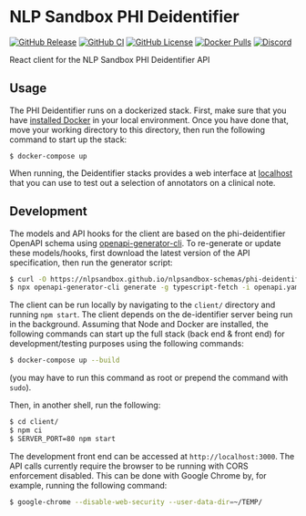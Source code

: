 # NLP Sandbox PHI Deidentifier

[![GitHub Release](https://img.shields.io/github/release/nlpsandbox/phi-deidentifier-app.svg?include_prereleases&color=94398d&labelColor=555555&logoColor=ffffff&style=for-the-badge&logo=github)](https://github.com/nlpsandbox/phi-deidentifier-app/releases)
[![GitHub CI](https://img.shields.io/github/workflow/status/nlpsandbox/phi-deidentifier-app/ci.svg?color=94398d&labelColor=555555&logoColor=ffffff&style=for-the-badge&logo=github)](https://github.com/nlpsandbox/phi-deidentifier-app/actions)
[![GitHub License](https://img.shields.io/github/license/nlpsandbox/phi-deidentifier-app.svg?color=94398d&labelColor=555555&logoColor=ffffff&style=for-the-badge&logo=github)](https://github.com/nlpsandbox/phi-deidentifier-app/blob/main/LICENSE)
[![Docker Pulls](https://img.shields.io/docker/pulls/nlpsandbox/phi-deidentifier-app.svg?color=94398d&labelColor=555555&logoColor=ffffff&style=for-the-badge&label=pulls&logo=docker)](https://hub.docker.com/r/nlpsandbox/phi-deidentifier-app)
[![Discord](https://img.shields.io/discord/770484164393828373.svg?color=94398d&labelColor=555555&logoColor=ffffff&style=for-the-badge&label=Discord&logo=discord)](https://discord.gg/Zb4ymtF "Realtime support / chat with the community and the team")

React client for the NLP Sandbox PHI Deidentifier API

## Usage

The PHI Deidentifier runs on a dockerized stack. First, make sure that you have [installed Docker](https://docs.docker.com/get-docker/)
in your local environment. Once you have done that, move your working directory to this directory, then run the
following command to start up the stack:

```
$ docker-compose up
```

When running, the Deidentifier stacks provides a web interface at [localhost](http://localhost) that you can use to test
out a selection of annotators on a clinical note.

## Development

The models and API hooks for the client are based on the phi-deidentifier
OpenAPI schema using
[openapi-generator-cli](https://github.com/OpenAPITools/openapi-generator-cli).
To re-generate or update these models/hooks, first download the latest
version of the API specification, then run the generator script:

```bash
$ curl -O https://nlpsandbox.github.io/nlpsandbox-schemas/phi-deidentifier/edge/openapi.yaml
$ npx openapi-generator-cli generate -g typescript-fetch -i openapi.yaml -o client/src --additional-properties=typescriptThreePlus=true
```

The client can be run locally by navigating to the `client/` directory and running `npm start`. The client depends on
the de-identifier server being run in the background. Assuming that Node and Docker are installed, the following
commands can start up the full stack (back end & front end) for development/testing purposes using the following commands:

```bash
$ docker-compose up --build
```
(you may have to run this command as root or prepend the command with `sudo`).

Then, in another shell, run the following:

```bash
$ cd client/
$ npm ci
$ SERVER_PORT=80 npm start
```

The development front end can be accessed at `http://localhost:3000`. The API calls currently require the browser to be
running with CORS enforcement disabled. This can be done with Google Chrome by, for example, running the following
command:

```bash
$ google-chrome --disable-web-security --user-data-dir=~/TEMP/
```
